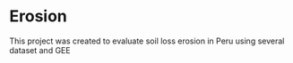 # Erosion
This project was created to evaluate soil loss erosion in Peru using several dataset and GEE
